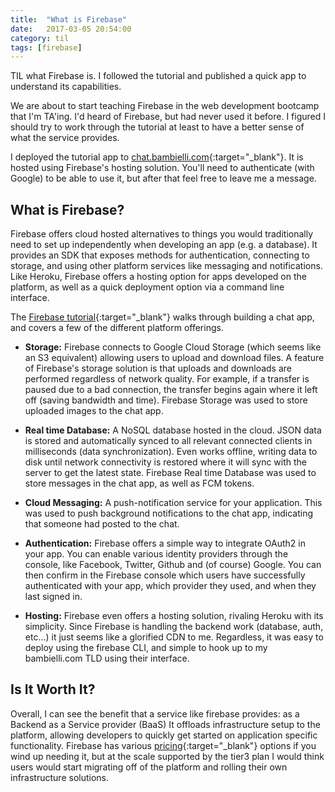 ```yaml
---
title:  "What is Firebase"
date:   2017-03-05 20:54:00
category: til
tags: [firebase]
---
```


TIL what Firebase is. I followed the tutorial and published a quick app to understand its capabilities.

We are about to start teaching Firebase in the web development bootcamp that I'm TA'ing. I'd heard of Firebase, but had never used it before. I figured I should try to work through the tutorial at least to have a better sense of what the service provides.

I deployed the tutorial app to [chat.bambielli.com][chat]{:target="_blank"}. It is hosted using Firebase's hosting solution. You'll need to authenticate (with Google) to be able to use it, but after that feel free to leave me a message.

## What is Firebase?

Firebase offers cloud hosted alternatives to things you would traditionally need to set up independently when developing an app (e.g. a database). It provides an SDK that exposes methods for authentication, connecting to storage, and using other platform services like messaging and notifications. Like Heroku, Firebase offers a hosting option for apps developed on the platform, as well as a quick deployment option via a command line interface.

The [Firebase tutorial][tutorial]{:target="_blank"} walks through building a chat app, and covers a few of the different platform offerings.

- **Storage:** Firebase connects to Google Cloud Storage (which seems like an S3 equivalent) allowing users to upload and download files. A feature of Firebase's storage solution is that uploads and downloads are performed regardless of network quality. For example, if a transfer is paused due to a bad connection, the transfer begins again where it left off (saving bandwidth and time). Firebase Storage was used to store uploaded images to the chat app.

- **Real time Database:** A NoSQL database hosted in the cloud. JSON data is stored and automatically synced to all relevant connected clients in milliseconds (data synchronization). Even works offline, writing data to disk until network connectivity is restored where it will sync with the server to get the latest state. Firebase Real time Database was used to store messages in the chat app, as well as FCM tokens.

- **Cloud Messaging:** A push-notification service for your application. This was used to push background notifications to the chat app, indicating that someone had posted to the chat.

- **Authentication:** Firebase offers a simple way to integrate OAuth2 in your app. You can enable various identity providers through the console, like Facebook, Twitter, Github and (of course) Google. You can then confirm in the Firebase console which users have successfully authenticated with your app, which provider they used, and when they last signed in.

- **Hosting:** Firebase even offers a hosting solution, rivaling Heroku with its simplicity. Since Firebase is handling the backend work (database, auth, etc...) it just seems like a glorified CDN to me. Regardless, it was easy to deploy using the firebase CLI, and simple to hook up to my bambielli.com TLD using their interface.

## Is It Worth It?

Overall, I can see the benefit that a service like firebase provides: as a Backend as a Service provider (BaaS) It offloads infrastructure setup to the platform, allowing developers to quickly get started on application specific functionality. Firebase has various [pricing][price]{:target="_blank"} options if you wind up needing it, but at the scale supported by the tier3 plan I would think users would start migrating off of the platform and rolling their own infrastructure solutions.

[chat]: https://chat.bambielli.com/
[price]: https://firebase.google.com/pricing/
[tutorial]: https://codelabs.developers.google.com/codelabs/firebase-web/#0
